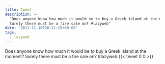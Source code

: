 ```yaml
---
title: Tweet
description: >-
  "Does anyone know how much it would be to buy a Greek island at the moment?
  Surely there must be a fire sale on? #lazyweb"
date: '2011-11-10T20:11:25+00:00'
tags:
  - lazyweb
---
```

Does anyone know how much it would be to buy a Greek island at the moment? Surely there must be a fire sale on? #lazyweb
      {{< tweet 0 0 >}}
    
